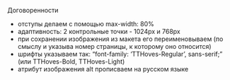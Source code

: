 Договоренности
- отступы делаем с помощью max-width: 80%
- адаптивность: 2 контрольные точки - 1024px и 768px
- при сохранении изображения из макета его переименовываем (по смыслу и указыва номер страницы, к которому оно относится)
- шрифты указываем так: “font-family: ‘TTHoves-Regular’, sans-serif;” (или TTHoves-Bold, TTHoves-Light)
- атрибут изображения alt прописваем на русском языке
